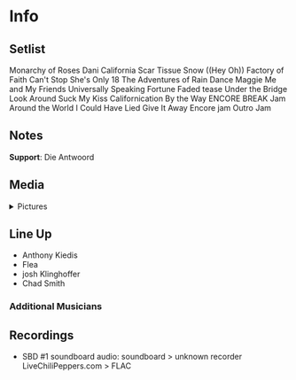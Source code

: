 # Info

## Setlist

Monarchy of Roses
Dani California
Scar Tissue
Snow ((Hey Oh))
Factory of Faith
Can't Stop
She's Only 18
The Adventures of Rain Dance Maggie
Me and My Friends
Universally Speaking
Fortune Faded tease
Under the Bridge
Look Around
Suck My Kiss
Californication
By the Way
ENCORE BREAK
Jam
Around the World
I Could Have Lied
Give It Away
Encore jam
Outro Jam

## Notes

**Support**: Die Antwoord

## Media 

<details>
  <summary>Pictures</summary>
  <!--<img alt="Setlist" title="Setlist" src="_.jpg" height="200" />-->
</details>

## Line Up

* Anthony Kiedis
* Flea
* josh Klinghoffer
* Chad Smith

### Additional Musicians

## Recordings

* SBD #1 soundboard audio: soundboard > unknown recorder LiveChiliPeppers.com > FLAC